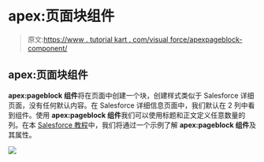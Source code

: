 # apex:页面块组件

> 原文:[https://www . tutorial kart . com/visual force/apexpageblock-component/](https://www.tutorialkart.com/visualforce/apexpageblock-component/)

## apex:页面块组件

**apex:pageblock 组件**将在页面中创建一个块，创建样式类似于 Salesforce 详细页面，没有任何默认内容。在 Salesforce 详细信息页面中，我们默认在 2 列中看到组件。使用 **apex:pageblock 组件**我们可以使用标题和正文定义任意数量的列。在本 [Salesforce 教程](https://www.tutorialkart.com/salesforce-tutorials/)中，我们将通过一个示例了解 **apex:pageblock 组件**及其属性。

[![](../Images/925da31b32d6bc3827932f6c8afb11bb.png)](https://www.tutorialkart.com/)